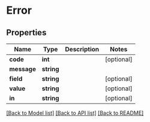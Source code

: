 # Error

## Properties
Name | Type | Description | Notes
------------ | ------------- | ------------- | -------------
**code** | **int** |  | [optional] 
**message** | **string** |  | 
**field** | **string** |  | [optional] 
**value** | **string** |  | [optional] 
**in** | **string** |  | [optional] 

[[Back to Model list]](../README.md#documentation-for-models) [[Back to API list]](../README.md#documentation-for-api-endpoints) [[Back to README]](../README.md)


